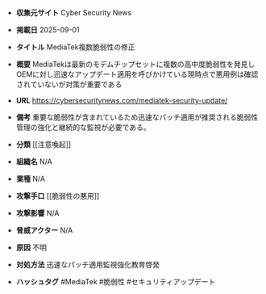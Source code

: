- **収集元サイト**
Cyber Security News

- **掲載日**
2025-09-01

- **タイトル**
MediaTek複数脆弱性の修正

- **概要**
MediaTekは最新のモデムチップセットに複数の高中度脆弱性を発見しOEMに対し迅速なアップデート適用を呼びかけている現時点で悪用例は確認されていないが対策が重要である

- **URL**
https://cybersecuritynews.com/mediatek-security-update/

- **備考**
重要な脆弱性が含まれているため迅速なパッチ適用が推奨される脆弱性管理の強化と継続的な監視が必要である。

- **分類**
[[注意喚起]]

- **組織名**
N/A

- **業種**
N/A

- **攻撃手口**
[[脆弱性の悪用]]

- **攻撃影響**
N/A

- **脅威アクター**
N/A

- **原因**
不明

- **対処方法**
迅速なパッチ適用監視強化教育啓発

- **ハッシュタグ**
#MediaTek #脆弱性 #セキュリティアップデート
